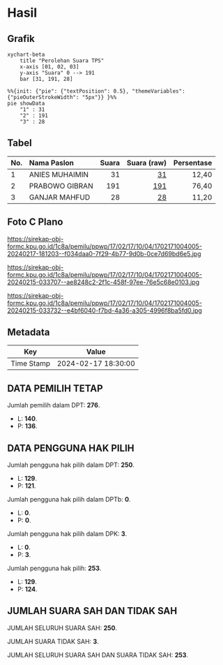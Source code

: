 # Hasil

## Grafik

```mermaid
xychart-beta
    title "Perolehan Suara TPS"
    x-axis [01, 02, 03]
    y-axis "Suara" 0 --> 191
    bar [31, 191, 28]
```

```mermaid
%%{init: {"pie": {"textPosition": 0.5}, "themeVariables": {"pieOuterStrokeWidth": "5px"}} }%%
pie showData
    "1" : 31
    "2" : 191
    "3" : 28
```

## Tabel

| No. | Nama Paslon    | Suara | Suara (raw) | Persentase |
|:--- |:-------------- | -----:| -----------:| ----------:|
| 1   | ANIES MUHAIMIN | 31    | [31][p-1]   | 12,40      |
| 2   | PRABOWO GIBRAN | 191   | [191][p-2]  | 76,40      |
| 3   | GANJAR MAHFUD  | 28    | [28][p-3]   | 11,20      |


[p-1]: https://github.com/gigit-pemilu/pemilu-2024-17-bengkulu/blob/main/pilpres/hitung-suara/sub/17-bengkulu/sub/02-rejang-lebong/sub/17-curup-timur/sub/1004-talang-ulu/sub/005-tps/sub/paslon-1.txt
[p-2]: https://github.com/gigit-pemilu/pemilu-2024-17-bengkulu/blob/main/pilpres/hitung-suara/sub/17-bengkulu/sub/02-rejang-lebong/sub/17-curup-timur/sub/1004-talang-ulu/sub/005-tps/sub/paslon-2.txt
[p-3]: https://github.com/gigit-pemilu/pemilu-2024-17-bengkulu/blob/main/pilpres/hitung-suara/sub/17-bengkulu/sub/02-rejang-lebong/sub/17-curup-timur/sub/1004-talang-ulu/sub/005-tps/sub/paslon-3.txt

## Foto C Plano

https://sirekap-obj-formc.kpu.go.id/1c8a/pemilu/ppwp/17/02/17/10/04/1702171004005-20240217-181203--f034daa0-7f29-4b77-9d0b-0ce7d69bd6e5.jpg

https://sirekap-obj-formc.kpu.go.id/1c8a/pemilu/ppwp/17/02/17/10/04/1702171004005-20240215-033707--ae8248c2-2f1c-458f-97ee-76e5c68e0103.jpg

https://sirekap-obj-formc.kpu.go.id/1c8a/pemilu/ppwp/17/02/17/10/04/1702171004005-20240215-033732--e4bf6040-f7bd-4a36-a305-4996f8ba5fd0.jpg


## Metadata

| Key        | Value               |
| ---------- | ------------------- |
| Time Stamp | 2024-02-17 18:30:00 |


## DATA PEMILIH TETAP

Jumlah pemilih dalam DPT: **276**.
 * L: **140**.
 * P: **136**.

## DATA PENGGUNA HAK PILIH

Jumlah pengguna hak pilih dalam DPT: **250**.
 * L: **129**.
 * P: **121**.

Jumlah pengguna hak pilih dalam DPTb: **0**.
 * L: **0**.
 * P: **0**.

Jumlah pengguna hak pilih dalam DPK: **3**.
 * L: **0**.
 * P: **3**.

Jumlah pengguna hak pilih: **253**.
 * L: **129**.
 * P: **124**.

## JUMLAH SUARA SAH DAN TIDAK SAH

JUMLAH SELURUH SUARA SAH: **250**.

JUMLAH SUARA TIDAK SAH: **3**.

JUMLAH SELURUH SUARA SAH DAN SUARA TIDAK SAH: **253**.


